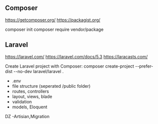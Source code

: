 
## Composer

https://getcomposer.org/
https://packagist.org/

composer init
composer require vendor/package

## Laravel

https://laravel.com/
https://laravel.com/docs/5.3
https://laracasts.com/

Create Laravel project with Composer:
composer create-project --prefer-dist --no-dev laravel/laravel .

 - .env
 - file structure (seperated /public folder)
 - routes, controllers
 - layout, views, blade
 - validation
 - models, Eloquent

DZ -Artisian,Migration